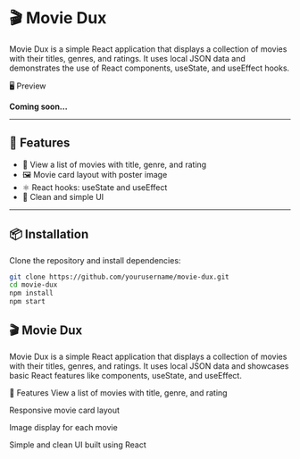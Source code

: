# 🎬 Movie Dux

Movie Dux is a simple React application that displays a collection of movies with their titles, genres, and ratings. It uses local JSON data and demonstrates the use of React components, useState, and useEffect hooks.

🖥️ Preview

**Coming soon...**

---

## 🚀 Features

- 📖 View a list of movies with title, genre, and rating
- 🖼️ Movie card layout with poster image
- ⚛️ React hooks: useState and useEffect
- 🎨 Clean and simple UI

---

## 📦 Installation

Clone the repository and install dependencies:

```bash
git clone https://github.com/yourusername/movie-dux.git
cd movie-dux
npm install
npm start
```

## 🎬 Movie Dux

Movie Dux is a simple React application that displays a collection of movies with their titles, genres, and ratings. It uses local JSON data and showcases basic React features like components, useState, and useEffect.

🚀 Features
View a list of movies with title, genre, and rating

Responsive movie card layout

Image display for each movie

Simple and clean UI built using React
